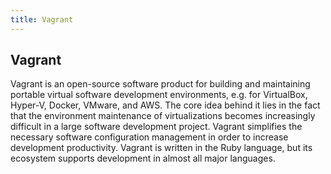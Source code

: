 ```yaml
---
title: Vagrant
---
```


## Vagrant

Vagrant is an open-source software product for building and maintaining portable virtual software development environments, e.g. for VirtualBox, Hyper-V, Docker, VMware, and AWS. The core idea behind it lies in the fact that the environment maintenance of virtualizations becomes increasingly difficult in a large software development project. Vagrant simplifies the necessary software configuration management in order to increase development productivity. Vagrant is written in the Ruby language, but its ecosystem supports development in almost all major languages.
